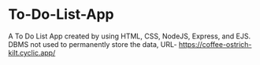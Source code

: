 # To-Do-List-App
A To Do List App created by using HTML, CSS, NodeJS, Express, and EJS. DBMS not used to permanently store the data,
URL- https://coffee-ostrich-kilt.cyclic.app/
